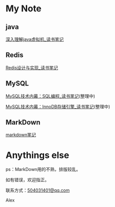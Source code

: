 # My Note  
## java  
[深入理解java虚拟机_读书笔记](https://github.com/alexivy/readBookNote/blob/master/java/%E6%B7%B1%E5%85%A5%E7%90%86%E8%A7%A3java%E8%99%9A%E6%8B%9F%E6%9C%BA_%E8%AF%BB%E4%B9%A6%E7%AC%94%E8%AE%B0.md)  
## Redis  
[Redis设计与实现_读书笔记](https://github.com/alexivy/readBookNote/blob/master/redis/Redis%E8%AE%BE%E8%AE%A1%E4%B8%8E%E5%AE%9E%E7%8E%B0_%E8%AF%BB%E4%B9%A6%E7%AC%94%E8%AE%B0.md)  
## MySQL  
[MySQL技术内幕：SQL编程_读书笔记](/mysql/MySQL技术内幕：SQL编程_读书笔记.md)(整理中)  

[MySQL技术内幕：InnoDB存储引擎_读书笔记](/mysql/MySQL技术内幕：InnoDB存储引擎_读书笔记.md)(整理中)  
## MarkDown  
[markdown笔记](/markdown.md)

# Anythings else  
ps：MarkDown用的不熟，排版较乱。  

如有错误，欢迎指正。  

联系方式：504031401@qq.com  

Alex

